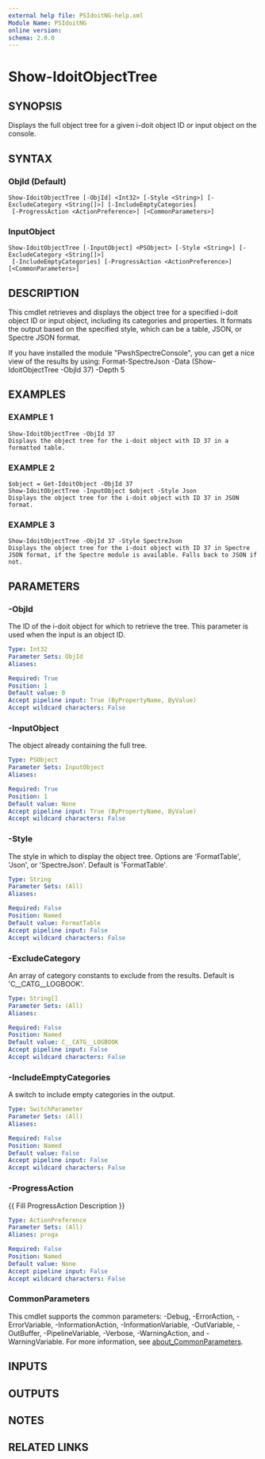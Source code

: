 ```yaml
---
external help file: PSIdoitNG-help.xml
Module Name: PSIdoitNG
online version:
schema: 2.0.0
---
```


# Show-IdoitObjectTree

## SYNOPSIS
Displays the full object tree for a given i-doit object ID or input object on the console.

## SYNTAX

### ObjId (Default)
```
Show-IdoitObjectTree [-ObjId] <Int32> [-Style <String>] [-ExcludeCategory <String[]>] [-IncludeEmptyCategories]
 [-ProgressAction <ActionPreference>] [<CommonParameters>]
```

### InputObject
```
Show-IdoitObjectTree [-InputObject] <PSObject> [-Style <String>] [-ExcludeCategory <String[]>]
 [-IncludeEmptyCategories] [-ProgressAction <ActionPreference>] [<CommonParameters>]
```

## DESCRIPTION
This cmdlet retrieves and displays the object tree for a specified i-doit object ID or input object, including its categories and properties.
It formats the output based on the specified style, which can be a table, JSON, or Spectre JSON format.

If you have installed the module "PwshSpectreConsole", you can get a nice view of the results by using:
Format-SpectreJson -Data (Show-IdoitObjectTree -ObjId 37) -Depth 5

## EXAMPLES

### EXAMPLE 1
```
Show-IdoitObjectTree -ObjId 37
Displays the object tree for the i-doit object with ID 37 in a formatted table.
```

### EXAMPLE 2
```
$object = Get-IdoitObject -ObjId 37
Show-IdoitObjectTree -InputObject $object -Style Json
Displays the object tree for the i-doit object with ID 37 in JSON format.
```

### EXAMPLE 3
```
Show-IdoitObjectTree -ObjId 37 -Style SpectreJson
Displays the object tree for the i-doit object with ID 37 in Spectre JSON format, if the Spectre module is available. Falls back to JSON if not.
```

## PARAMETERS

### -ObjId
The ID of the i-doit object for which to retrieve the tree.
This parameter is used when the input is an object ID.

```yaml
Type: Int32
Parameter Sets: ObjId
Aliases:

Required: True
Position: 1
Default value: 0
Accept pipeline input: True (ByPropertyName, ByValue)
Accept wildcard characters: False
```

### -InputObject
The object already containing the full tree.

```yaml
Type: PSObject
Parameter Sets: InputObject
Aliases:

Required: True
Position: 1
Default value: None
Accept pipeline input: True (ByPropertyName, ByValue)
Accept wildcard characters: False
```

### -Style
The style in which to display the object tree.
Options are 'FormatTable', 'Json', or 'SpectreJson'.
Default is 'FormatTable'.

```yaml
Type: String
Parameter Sets: (All)
Aliases:

Required: False
Position: Named
Default value: FormatTable
Accept pipeline input: False
Accept wildcard characters: False
```

### -ExcludeCategory
An array of category constants to exclude from the results.
Default is 'C__CATG__LOGBOOK'.

```yaml
Type: String[]
Parameter Sets: (All)
Aliases:

Required: False
Position: Named
Default value: C__CATG__LOGBOOK
Accept pipeline input: False
Accept wildcard characters: False
```

### -IncludeEmptyCategories
A switch to include empty categories in the output.

```yaml
Type: SwitchParameter
Parameter Sets: (All)
Aliases:

Required: False
Position: Named
Default value: False
Accept pipeline input: False
Accept wildcard characters: False
```

### -ProgressAction
{{ Fill ProgressAction Description }}

```yaml
Type: ActionPreference
Parameter Sets: (All)
Aliases: proga

Required: False
Position: Named
Default value: None
Accept pipeline input: False
Accept wildcard characters: False
```

### CommonParameters
This cmdlet supports the common parameters: -Debug, -ErrorAction, -ErrorVariable, -InformationAction, -InformationVariable, -OutVariable, -OutBuffer, -PipelineVariable, -Verbose, -WarningAction, and -WarningVariable. For more information, see [about_CommonParameters](http://go.microsoft.com/fwlink/?LinkID=113216).

## INPUTS

## OUTPUTS

## NOTES

## RELATED LINKS
